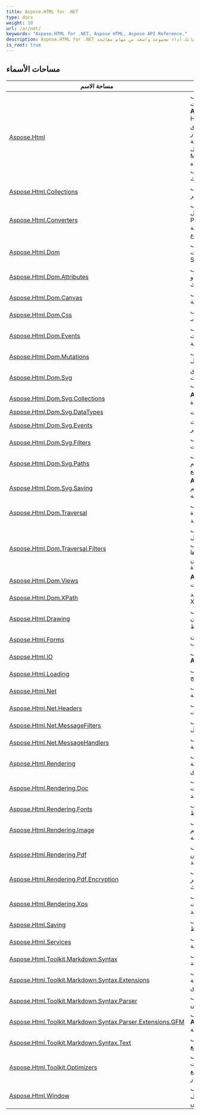 ```yaml
---
title: Aspose.HTML for .NET
type: docs
weight: 10
url: /ar/net/
keywords: "Aspose.HTML for .NET, Aspose HTML, Aspose API Reference."
description: Aspose.HTML for .NET هي مكتبة فئة مشتركة بين الأنظمة الأساسية تتيح لتطبيقاتك أداء مجموعة واسعة من مهام معالجة HTML.
is_root: true
---
```


## مساحات الأسماء

| مساحة الاسم | وصف |
| --- | --- |
| [Aspose.Html](./aspose.html/) | ملف **Aspose.Html** تحتوي مساحة الاسم على فئات وطرق من أجل معالجة مستندات HTML ، سواء كانت بسيطة أو معقدة وسريعة. **Aspose.HTML**يسمح لـ .NET للمطورين بإدراج ، إزالة ، استبدال عقد HTML ، واستخراج معلومات نمط CSS ، التنقل عبر مستند HTML إما عن طريق NodeIterator ، TreeWalker التي يتم توفيرها بواسطة مواصفات اجتياز ، XPath أو استعلامات محدد CSS. كما أنه يوفر البرمجة النصية التي تسمح لـ بمعالجة HTML DOM عبر JavaScript. بالإضافة إلى HTML ، توفر واجهة برمجة التطبيقات هذه أيضًا الإمكانيات لتحميل EPUB و MHTML. تشتهر واجهات برمجة التطبيقات Aspose API بميزات تحويل تنسيقات الملفات البينية الخاصة بهم كما توفر واجهة برمجة التطبيقات هذه إمكانات لتحميل ملف HTML وتقديم المخرجات بتنسيق PDF و XPS وتنسيقات الصور النقطية بما في ذلك JPEG و PNG و BMP و TIFF . |
| [Aspose.Html.Collections](./aspose.html.collections/) | ملف **Aspose.html. المجموعات** تتكون مساحة الاسم من فئات لتمثيل ، تخزين ومعالجة العقد والعناصر. |
| [Aspose.Html.Converters](./aspose.html.converters/) | ملف **Aspose.Html. محولات**هدف مساحة الاسم هو سهولة الوصول إلى طرق التحويل. يوفر نطاقًا واسعًا من التحويلات إلى التنسيقات الشائعة ، مثل PDF و XPS وتنسيقات الصور وما إلى ذلك. يتم تقديم حالات مستخدم أكثر تحديدًا (عرض وحفظ) بواسطة well وظائف API منخفضة المستوى معروفة وموثقة في مساحات الأسماء الموجهة نحو الموضوع. |
| [Aspose.Html.Dom](./aspose.html.dom/) | ملف **Aspose.Html.Dom (نموذج كائن المستند)** توفر مساحة الاسم واجهة برمجة التطبيقات التي تمثل وتتفاعل مع أي مستندات HTML أو XML أو SVG. سلسلة أو تعليق) . |
| [Aspose.Html.Dom.Attributes](./aspose.html.dom.attributes/) | ملف **Aspose.Html.Dom. السمات** تحتوي مساحة الاسم على فئات السمات الموحدة التي تحدد أو تؤهل أي كائن (عقدة ، عنصر ، ...) ميزة أو سلوك. |
| [Aspose.Html.Dom.Canvas](./aspose.html.dom.canvas/) | ملف **Aspose.html.Dom.Canvas** توفر مساحة الاسم واجهات لتأهيل تفاصيل العرض ثنائي الأبعاد بالإضافة إلى خيارات للتعبئة وفئة Path2D. |
| [Aspose.Html.Dom.Css](./aspose.html.dom.css/) | ملف **Aspose.Html.Dom.Css** مساحة الاسم مخصصة لجميع عمليات التلاعب ذات الصلة بـ CSS. |
| [Aspose.Html.Dom.Events](./aspose.html.dom.events/) | ملف **Aspose.html.Dom.Events** توفر مساحة الاسم كائنات لـ أي أحداث متعلقة بتحديث DOM. يتضمن الاشتراك في مراقبة معلومات سياقية محددة المرتبطة بالحدث بالإضافة إلى إنشاء الأحداث المخصصة. |
| [Aspose.Html.Dom.Mutations](./aspose.html.dom.mutations/) | ملف **Aspose.html.Dom.Mutations** يوفر فرصة لمراقبة طفرات DOM والحصول على معلومات محددة لمعاودة الاتصال. |
| [Aspose.Html.Dom.Svg](./aspose.html.dom.svg/) | جميع الفئات بتنسيق **Aspose.html.Dom.Svg**تعتمد مساحة الاسم على توصيات w3c SVG2. باستخدام مساحة الاسم هذه ، يمكنك تحميل أو التنقل أو عرض ملف SVG وفقًا لمتطلباتك. |
| [Aspose.Html.Dom.Svg.Collections](./aspose.html.dom.svg.collections/) | **Aspose.html.Dom.Svg. المجموعات** يوفر الوصول إلى مجموعات عامة محددة. |
| [Aspose.Html.Dom.Svg.DataTypes](./aspose.html.dom.svg.datatypes/) | توفر مساحة الاسم وصولاً إلى كافة أنواع بيانات SVG المحددة. |
| [Aspose.Html.Dom.Svg.Events](./aspose.html.dom.svg.events/) | تتكون مساحة الاسم من فئات للتفاعل القائم على الأحداث مثل أحداث الوقت والتكبير / التصغير . |
| [Aspose.Html.Dom.Svg.Filters](./aspose.html.dom.svg.filters/) | ملف **Aspose.Html.Dom.Svg.Filters** مساحة الاسم تحتوي على فئات و واجهات متعلقة بتأثيرات المرشح في مواصفات SVG. |
| [Aspose.Html.Dom.Svg.Paths](./aspose.html.dom.svg.paths/) | ملف **Aspose.html.Dom.Svg.Paths** تصف مساحة الاسم فئات من أجل تمثيل لمخطط الشكل الذي يمكن تعبئته أو الحد منه . يمكن أيضًا استخدام المسار كمسار قطع ، لوصف الرسوم المتحركة ، أو نص الموضع . |
| [Aspose.Html.Dom.Svg.Saving](./aspose.html.dom.svg.saving/) | **Aspose.Html.Dom.Svg.Saving** يحتوي على فئات الأدوار الثانوية to تحديد عملية الحفظ. على سبيل المثال ، احفظ الخيارات وتنسيق الذي يتم حفظ المستند به. |
| [Aspose.Html.Dom.Traversal](./aspose.html.dom.traversal/) | ملف **Aspose.html.Dom.Traversal**يحتوي مساحة الاسم على الأساليب التي إنشاء مكررات وممرات شجرية للتنقل بين العناصر و اجتياز عقدة وأفرادها بترتيب المستند. |
| [Aspose.Html.Dom.Traversal.Filters](./aspose.html.dom.traversal.filters/) | مساحة الاسم التي تمثلها وظيفة تصفية العقدة . الفلاتر هي كائنات تعرف كيفية "تصفية" العقد . إذا تم إعطاء مُكرر عقدة أو مشي الشجرة عامل تصفية العقدة ، فإنه يطبق عامل التصفية قبل إرجاع العقدة التالية . إذا طلب عامل التصفية قبول العقدة ، فسيعيدها logic الاجتياز ؛ وبخلاف ذلك ، يبحث الاجتياز عن العقدة التالية ويتظاهر بأن العقدة التي تم رفضها لم تكن موجودة. |
| [Aspose.Html.Dom.Views](./aspose.html.dom.views/) | **Aspose.html.Dom.Views** تصف مساحة الاسم AbstractView و واجهات DocumentView مواصفات طرق عرض نموذج كائن المستند. |
| [Aspose.Html.Dom.XPath](./aspose.html.dom.xpath/) | تحتوي مساحة الاسم على أساليب للتنقل عبر العناصر والسمات في مستند XML . |
| [Aspose.Html.Drawing](./aspose.html.drawing/) | ملف **Aspose.html.Drawing** تحتوي مساحة الاسم على كائنات و واجهات لتحديد القياس والوحدات وكذلك رسم كائنات السمة مثل الفرش والألوان والخطوط. |
| [Aspose.Html.Forms](./aspose.html.forms/) | توفر مساحة الاسم وصولاً إلى العديد من العناصر (العناصر) المسؤولة عن تفاعل المستخدم في النموذج كمكون لصفحة الويب. |
| [Aspose.Html.IO](./aspose.html.io/) | بالإضافة إلى أدوات الإدخال / الإخراج القياسية (الإدخال / الإخراج) ملف **Aspose.html.IO** تحتوي مساحة الاسم على فئات وواجهات مساعدة. |
| [Aspose.Html.Loading](./aspose.html.loading/) | ملف **Aspose.Html.Loading. تحميل** تحتوي مساحة الاسم على فئات البيانات لوصف خيارات التحميل المحددة في عملية التحويل / الدمج. |
| [Aspose.Html.Net](./aspose.html.net/) | ملف **Aspose.Html.Net**يتم تقديم مساحة الاسم من خلال الفئات والواجهات وهي مسؤولة عن المساعدة في معالجة الشبكة السهلة. |
| [Aspose.Html.Net.Headers](./aspose.html.net.headers/) | ملف **Aspose.Html.Net. الرؤساء** يوفر عددًا قليلاً من فئات البيانات لـ لوصف محتوى الرأس على الشبكات. |
| [Aspose.Html.Net.MessageFilters](./aspose.html.net.messagefilters/) | ملف **Aspose.Html.Net.MessageFilters** توفر مساحة الاسم الفئات التي تنفذ تجريد عامل تصفية الرسائل. |
| [Aspose.Html.Net.MessageHandlers](./aspose.html.net.messagehandlers/) | ملف **Aspose.Html.Net.MessageHandlers** مساحة الاسم هي مقدمة بواسطة الفئات - معالجات الرسائل لبروتوكولات مختلفة. |
| [Aspose.Html.Rendering](./aspose.html.rendering/) | ملف **Aspose.Html. التقديم** تتكون مساحة الاسم من العديد من كائنات العارض بالإضافة إلى فئات خيارات المستوى المنخفض المناسبة المسؤولة عن تقديم المستندات / الملفات إلى تطبيق IDevice. |
| [Aspose.Html.Rendering.Doc](./aspose.html.rendering.doc/) | ملف **Aspose.Html.Rendering.Doc** توفر مساحة الاسم فئة جهاز محددة بالإضافة إلى عدد قليل من فئات خيارات rendering المسؤولة عن التقديم إلى مستند DOCX. |
| [Aspose.Html.Rendering.Fonts](./aspose.html.rendering.fonts/) | ملف **Aspose.Html.Rendering.Fonts** تحتوي مساحة الاسم على فئات وطرق تسمح لك بالتحكم في بعض أجزاء خوارزمية مطابقة الخط. |
| [Aspose.Html.Rendering.Image](./aspose.html.rendering.image/) | ملف **Aspose.Html.Rendering. صورة** توفر مساحة الاسم فئة جهاز محددة بالإضافة إلى عدد قليل من خيارات العرض فئات مسؤولة عن التقديم إلى تنسيقات نقطية: jpeg ، png ، bmp ، gif ، tiff . |
| [Aspose.Html.Rendering.Pdf](./aspose.html.rendering.pdf/) | ملف **Aspose.Html.Rendering.Pdf** توفر مساحة الاسم فئة جهاز محددة بالإضافة إلى عدد قليل من خيارات العرض class المسؤولة عن التقديم إلى مستند pdf. |
| [Aspose.Html.Rendering.Pdf.Encryption](./aspose.html.rendering.pdf.encryption/) | ملف **Aspose.Html.Rendering.Pdf.Encryption**تحتوي مساحة الاسم على فئات بيانات تصف تفاصيل تشفير pdf مثل كلمة المرور ، وخوارزمية التشفير وما إلى ذلك. |
| [Aspose.Html.Rendering.Xps](./aspose.html.rendering.xps/) | ملف **Aspose.Html.Rendering.Xps**توفر مساحة الاسم فئة جهاز محددة بالإضافة إلى عدد قليل من فئات خيارات rendering المسؤولة عن التقديم إلى مستند xps. |
| [Aspose.Html.Saving](./aspose.html.saving/) | ملف **Aspose.Html.Saving** يتم تقديم مساحة الاسم بواسطة فئات البيانات لوصف خيارات الحفظ المحددة في عملية التحويل / الحفظ . |
| [Aspose.Html.Services](./aspose.html.services/) | ملف **Aspose.Html. خدمات** تحتوي مساحة الاسم على واجهات كبروتوكولات لتطبيقات الخدمة. |
| [Aspose.Html.Toolkit.Markdown.Syntax](./aspose.html.toolkit.markdown.syntax/) | ملف **Aspose.Html.oolkit.arkdown. syntax**تحتوي مساحة الاسم على كائنات وواجهات للعمل مع شجرة بناء جملة لمستند Markdown. |
| [Aspose.Html.Toolkit.Markdown.Syntax.Extensions](./aspose.html.toolkit.markdown.syntax.extensions/) | ملف **Aspose.Html.Toolkit.Markdown.Syntax.Extensions** تحتوي مساحة الاسم على كائنات وطرق تسمح لك بمعالجة امتدادات متنوعة لتنسيق Markdown ، مثل ShortCode و FrontMatter وما إلى ذلك. |
| [Aspose.Html.Toolkit.Markdown.Syntax.Parser](./aspose.html.toolkit.markdown.syntax.parser/) | ملف **Aspose.Html.oolkit.arkdown. syntax. محلل** تحتوي مساحة الاسم على كائنات وطرق تسمح لك بتحليل مستند علامة التخفيض. |
| [Aspose.Html.Toolkit.Markdown.Syntax.Parser.Extensions.GFM](./aspose.html.toolkit.markdown.syntax.parser.extensions.gfm/) | ملف **Aspose.Html.Toolkit.Markdown.Syntax.Parser.Extensions.GFM** مساحة الاسم تحتوي على كائنات وواجهات لملحق بناء جملة GFM . |
| [Aspose.Html.Toolkit.Markdown.Syntax.Text](./aspose.html.toolkit.markdown.syntax.text/) | ملف **Aspose.Html.oolkit.arkdown. syntax. text** يحتوي مساحة الاسم على كائنات وواجهات للعمل مع text sources . |
| [Aspose.Html.Toolkit.Optimizers](./aspose.html.toolkit.optimizers/) | ملف **Aspose.html.oolkit. محسنات** تحتوي مساحة الاسم على فئات لتحسين مستندات SVG. تتضمن عملية التحسين إزالة العناصر غير المستخدمة أو غير المرئية وسماتها ، ودمج المجموعات ، وتقليل حجم مقاطع المسار. |
| [Aspose.Html.Window](./aspose.html.window/) | ملف **Aspose.html.Window** مساحة الاسم مرتبطة بـ كائن نافذة والذي يمثل window يحتوي على مستند DOM. يتضمن الفئات والواجهات المتعلقة بعنوان المستند النشط ومحفوظات الاستعراض. |


